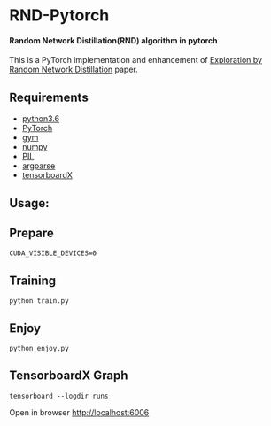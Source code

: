 # RND-Pytorch
#### Random Network Distillation(RND) algorithm in pytorch

This is a PyTorch implementation and enhancement of [Exploration by Random Network Distillation](https://arxiv.org/abs/1810.12894) paper.

 
## Requirements

- [python3.6](http://www.python.org/)
- [PyTorch](http://pytorch.org/)
- [gym](http://gym.openai.com/)
- [numpy](http://www.numpy.org/)
- [PIL](https://github.com/whatupdave/pil)
- [argparse](https://github.com/python/cpython/blob/3.7/Lib/argparse.py)
- [tensorboardX](https://github.com/lanpa/tensorboardX)



## Usage:

## Prepare
```
CUDA_VISIBLE_DEVICES=0
```

## Training

```
python train.py
```

## Enjoy

```
python enjoy.py
```

## TensorboardX Graph

```
tensorboard --logdir runs
```
Open in browser [http://localhost:6006](http://localhost:6006)


